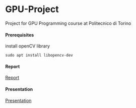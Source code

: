 # GPU-Project
Project for GPU Programming course at Politecnico di Torino

#### Prerequisites
install openCV library

```
sudo apt install libopencv-dev
```

#### Report
[Report](./GPU_Programming_Project.pdf)

#### Presentation
[Presentation](./GPU_Project_Presentation.pptx)
